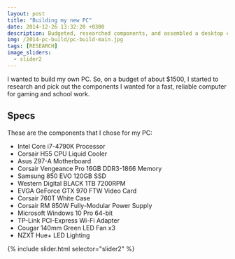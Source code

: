 ```yaml
---
layout: post
title: "Building my new PC"
date: 2014-12-26 13:32:20 +0300
description: Budgeted, researched components, and assembled a desktop computer for everything from gaming to CAD to school work.
img: /2014-pc-build/pc-build-main.jpg
tags: [RESEARCH]
image_sliders:
  - slider2
---
```


I wanted to build my own PC. So, on a budget of about $1500, I started to research and pick out the components I wanted for a fast, reliable computer for gaming and school work.

## Specs
These are the components that I chose for my PC:
* Intel Core i7-4790K Processor
* Corsair H55 CPU Liquid Cooler
* Asus Z97-A Motherboard
* Corsair Vengeance Pro 16GB DDR3-1866 Memory
* Samsung 850 EVO 120GB SSD
* Western Digital BLACK 1TB 7200RPM
* EVGA GeForce GTX 970 FTW Video Card
* Corsair 760T White Case
* Corsair RM 850W Fully-Modular Power Supply
* Microsoft Windows 10 Pro 64-bit
* TP-Link PCI-Express Wi-Fi Adapter
* Cougar 140mm Green LED Fan x3
* NZXT Hue+ LED Lighting

{% include slider.html selector="slider2" %}